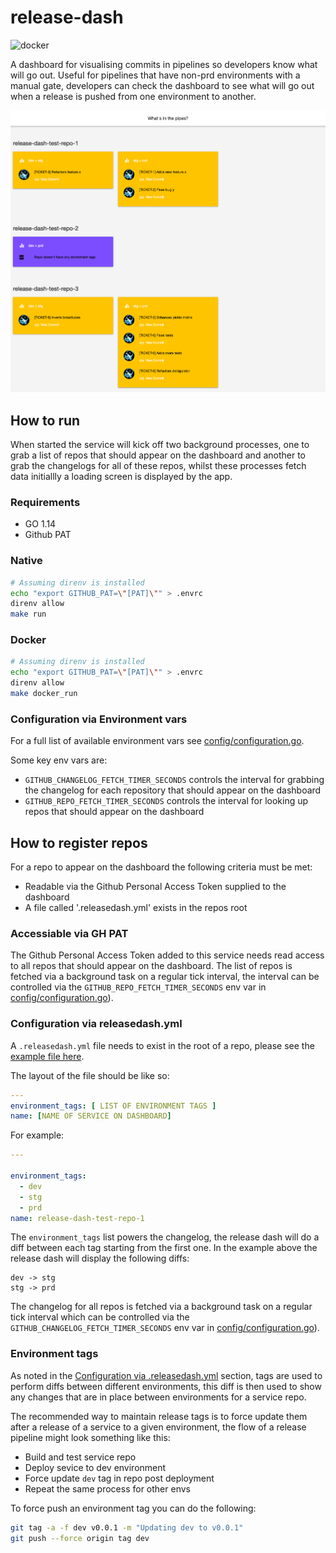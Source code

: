 # release-dash

![docker](https://github.com/lobsterdore/release-dash/workflows/Docker/badge.svg)

A dashboard for visualising commits in pipelines so developers know what will go out.
Useful for pipelines that have non-prd environments with a manual gate, developers can
check the dashboard to see what will go out when a release is pushed from one
environment to another.

![release-dash homepage](/docs/screenshot.png)

## How to run

When started the service will kick off two background processes, one to grab a list of
repos that should appear on the dashboard and another to grab the changelogs for
all of these repos, whilst these processes fetch data initiallly a loading screen
is displayed by the app.

### Requirements

* GO 1.14
* Github PAT

### Native

```BASH
# Assuming direnv is installed
echo "export GITHUB_PAT=\"[PAT]\"" > .envrc
direnv allow
make run
```

### Docker

```BASH
# Assuming direnv is installed
echo "export GITHUB_PAT=\"[PAT]\"" > .envrc
direnv allow
make docker_run
```

### Configuration via Environment vars

For a full list of available environment vars see [config/configuration.go](config/configuration.go).

Some key env vars are:

* ```GITHUB_CHANGELOG_FETCH_TIMER_SECONDS``` controls the interval for grabbing
the changelog for each repository that should appear on the dashboard
* ```GITHUB_REPO_FETCH_TIMER_SECONDS``` controls the interval for looking up repos
that should appear on the dashboard

## How to register repos

For a repo to appear on the dashboard the following criteria must be met:

* Readable via the Github Personal Access Token supplied to the dashboard
* A file called '.releasedash.yml' exists in the repos root

### Accessiable via GH PAT

The Github Personal Access Token added to this service needs read access to
all repos that should appear on the dashboard. The list of repos is fetched
via a background task on a regular tick interval, the interval can be
controlled via the ```GITHUB_REPO_FETCH_TIMER_SECONDS``` env var in
[config/configuration.go](config/configuration.go)).

### Configuration via releasedash.yml

A ```.releasedash.yml``` file needs to exist in the root of a repo, please see
the [example file here](https://github.com/lobsterdore/release-dash-test-repo-1/blob/main/.releasedash.yml).

The layout of the file should be like so:

```YAML
---
environment_tags: [ LIST OF ENVIRONMENT TAGS ]
name: [NAME OF SERVICE ON DASHBOARD]
```

For example:

```YAML
---

environment_tags:
  - dev
  - stg
  - prd
name: release-dash-test-repo-1
```

The ```environment_tags``` list powers the changelog, the release dash will do
a diff between each tag starting from the first one. In the example above the
release dash will display the following diffs:

```
dev -> stg
stg -> prd
```

The changelog for all repos is fetched via a background task on a regular tick 
interval which can be controlled via the ```GITHUB_CHANGELOG_FETCH_TIMER_SECONDS```
env var in [config/configuration.go](config/configuration.go)).

### Environment tags

As noted in the [Configuration via .releasedash.yml](#configuration-via-releasedashyml)
section, tags are used to perform diffs between different environments, this
diff is then used to show any changes that are in place between environments for a
service repo.

The recommended way to maintain release tags is to force update them after a
release of a service to a given environment, the flow of a release pipeline might
look something like this:

* Build and test service repo
* Deploy sevice to dev environment
* Force update ```dev``` tag in repo post deployment
* Repeat the same process for other envs

To force push an environment tag you can do the following:

```BASH
git tag -a -f dev v0.0.1 -m "Updating dev to v0.0.1"
git push --force origin tag dev
```